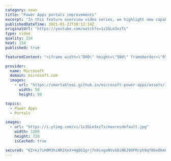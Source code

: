 ```yaml
---
category: news
title: "Power Apps portals improvements"
excerpt: "In this feature overview video series, we highlight new capabilities included in the latest update to Microsoft Power Apps.  Power Apps portals improvements bring new capabilities for makers and developers by providing a new identity management configuration experience with enhanced functionality to"
publishedDateTime: 2021-01-22T18:12:14Z
originalUrl: "https://youtube.com/watch?v=1z2GLm3xzTs"
type: video
quality: 154
heat: 154
published: true

featuredContent: "<iframe width=\"800\" height=\"500\" frameborder=\"0\" src=\"https://www.youtube.com/embed/1z2GLm3xzTs\" allow=\"accelerometer; autoplay; encrypted-media; gyroscope; picture-in-picture\" allowfullscreen></iframe>"

provider:
  name: Microsoft
  domain: microsoft.com
  images:
    - url: "https://smartableai.github.io/microsoft-power-apps/assets/images/organizations/microsoft.com-50x50.jpg"
      width: 50
      height: 50

topics:
  - Power Apps
  - Portals

images:
  - url: "https://i.ytimg.com/vi/1z2GLm3xzTs/maxresdefault.jpg"
    width: 1280
    height: 720
    isCached: true

secured: "KZ+kz7iH0M3hiNR2XxX+Hg8G1grj7nXcvguNVvG8iN6J9OFM/ph9qf0GxOkmLiIuk2sTkITUQOHFNZZ4dw5dc703kXogvlX0BX3ikER/5Cql30uEtPKwhhbtwkNL1FaDCFMZ5YSWm2OUFhHzOVf2iJksKTKWRDXnQH/iwkGyp2j16RIosvyS8lCgFJZrl056Nk+FASFHVJTkeOz99n3cCNzOfb706NL2wgtPgyUli5EdMssEWGzEssNBrr0lyq61UMT+pJ3SgK0bcPYw3nWkV+K4jJu6p3q2VsCXGMUJvTRjdtdjOLs9b84qIiHYfuoSDI0DwuefLD0vxM/pKn2WH++MQxcwK6si5qihH/F58GIXafJgCOKU76558sPapsMyxGcKo8xjJuGiAtWgObJNSAa/cac7FjjjslCHNX5T82I=;DKx4aVFuygzo2ot3jgK+WA=="
---
```


